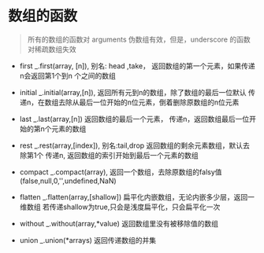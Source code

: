 # 数组的函数

> 所有的数组的函数对 arguments 伪数组有效，但是，underscore
> 的函数对稀疏数组失效 

- first
_.first(array, [n]), 别名: head ,take，
返回数组的第一个元素，如果传递n会返回第1个到n 个之间的数组

- initial
_.initial(array,[n]),
返回所有元到n的数组，除了数组的最后一位默认
传递n，在数组去除从最后一位开始的n位元素，倒着删除原数组的n位元素

- last
_.last(array,[n])
返回数组的最后一个元素，
传递n，返回数组最后一位开始的第n个元素的数组

- rest
_.rest(array,[index]), 别名:tail,drop
返回数组的剩余元素数组，默认去除第1个
传递n, 返回数组的索引开始到最后一个元素的数组

- compact
_.compact(array),
返回一个数组，去除原数组的falsy值(false,null,0,'',undefined,NaN)

- flatten
_.flatten(array,[shallow])
扁平化内嵌数组，无论内嵌多少层，返回一维数组
若传递shallow为true,只会是浅度扁平化，只会扁平化一次

- without
_.without(array,*value)
返回数组里没有被移除值的数组

- union
_.union(*arrays)
返回传递数组的并集

